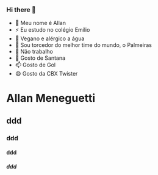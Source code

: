 ### Hi there 👋



- 🔭 Meu nome é Allan
- ⚡ Eu estudo no colégio Emílio
- 🌱 Vegano e alérgico a água
- 👯 Sou torcedor do melhor time do mundo, o Palmeiras
- 🤔 Não trabalho
- 💬 Gosto de Santana
- 📫 Gosto de Gol
- 😄 Gosto da CBX Twister



# Allan Meneguetti
## ddd
### ddd
#### ddd
##### ddd
